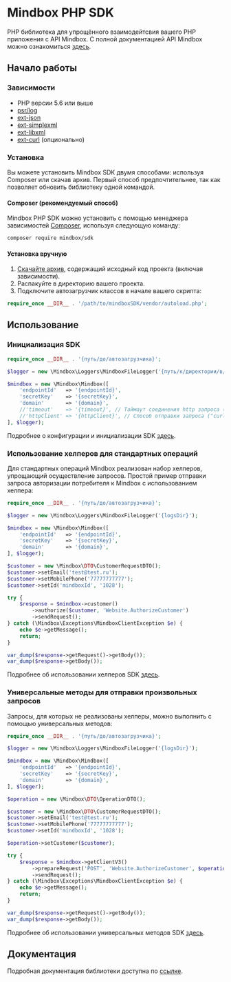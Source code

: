 # Mindbox PHP SDK

PHP библиотека для упрощённого взаимодейтсвия вашего PHP приложения с API Mindbox. С полной документацией API Mindbox можно ознакомиться [здесь](https://developers.mindbox.ru/docs/v3).

## Начало работы

### Зависимости

* PHP версии 5.6 или выше
* [psr/log](https://github.com/php-fig/log)
* [ext-json](http://php.net/manual/ru/json.installation.php)
* [ext-simplexml](http://php.net/manual/ru/simplexml.installation.php)
* [ext-libxml](http://php.net/manual/ru/libxml.installation.php)
* [ext-curl](http://php.net/manual/ru/curl.installation.php) (опционально)


### Установка

Вы можете установить Mindbox SDK двумя способами: используя Composer или скачав архив. Первый способ предпочтительнее, так как позволяет обновить библиотеку одной командой.

#### Composer (рекомендуемый способ)

Mindbox PHP SDK можно установить с помощью менеджера зависимостей [Composer](https://getcomposer.org/), используя следующую команду:

```sh
composer require mindbox/sdk
```

#### Установка вручную

1. [Скачайте архив](https://mindbox.ru/), содержащий исходный код проекта (включая зависимости).
2. Распакуйте в директорию вашего проекта.
3. Подключите автозагрузчик классов в начале вашего скрипта:

```php
require_once __DIR__ . '/path/to/mindboxSDK/vendor/autoload.php';
```

## Использование

### Инициализация SDK

```php
require_once __DIR__ . '{путь/до/автозагрузчика}';

$logger = new \Mindbox\Loggers\MindboxFileLogger('{путь/к/директории/в/которую/будут/записаны/логи}');

$mindbox = new \Mindbox\Mindbox([
    'endpointId'   => '{endpointId}',
    'secretKey'    => '{secretKey}',
    'domain'       => '{domain}',
    //'timeout'    => '{timeout}', // Таймаут соединения http запроса (в секундах), опционально. По умолчанию 5 секунд.
    //'httpClient' => '{httpClient}', // Способ отправки запроса ("curl", "stream"), опционально. По умолчанию curl, если установлено расширение ext-curl, иначе stream.
], $logger);
```

Подробнее о конфигурации и инициализации SDK [здесь](docs/getting_started.md).

### Использование хелперов для стандартных операций

Для стандартных операций Mindbox реализован набор хелперов, упрощающий осуществление запросов.
Простой пример отправки запроса авторизации потребителя к Mindbox с использованием хелпера:

```php
require_once __DIR__ . '{путь/до/автозагрузчика}';

$logger = new \Mindbox\Loggers\MindboxFileLogger('{logsDir}');

$mindbox = new \Mindbox\Mindbox([
    'endpointId'   => '{endpointId}',
    'secretKey'    => '{secretKey}',
    'domain'       => '{domain}',
], $logger);

$customer = new \Mindbox\DTO\CustomerRequestDTO();
$customer->setEmail('test@test.ru');
$customer->setMobilePhone('77777777777');
$customer->setId('mindboxId', '1028');

try {
    $response = $mindbox->customer()
        ->authorize($customer, 'Website.AuthorizeCustomer')
        ->sendRequest();
} catch (\Mindbox\Exceptions\MindboxClientException $e) {
    echo $e->getMessage();
    return;
}

var_dump($response->getRequest()->getBody());
var_dump($response->getBody());
```

Подробнее об использовании хелперов SDK [здесь](docs/README.md#примеры-использования-sdk).

### Универсальные методы для отправки произвольных запросов

Запросы, для которых не реализованы хелперы, можно выполнить с помощью универсальных методов:

```php
require_once __DIR__ . '{путь/до/автозагрузчика}';

$logger = new \Mindbox\Loggers\MindboxFileLogger('{logsDir}');

$mindbox = new \Mindbox\Mindbox([
    'endpointId'   => '{endpointId}',
    'secretKey'    => '{secretKey}',
    'domain'       => '{domain}',
], $logger);

$operation = new \Mindbox\DTO\OperationDTO();

$customer = new \Mindbox\DTO\CustomerRequestDTO();
$customer->setEmail('test@test.ru');
$customer->setMobilePhone('77777777777');
$customer->setId('mindboxId', '1028');

$operation->setCustomer($customer);

try {
    $response = $mindbox->getClientV3()
        ->prepareRequest('POST', 'Website.AuthorizeCustomer', $operation, '', [], false)
        ->sendRequest();
} catch (\Mindbox\Exceptions\MindboxClientException $e) {
    echo $e->getMessage();
    return;
}

var_dump($response->getRequest()->getBody());
var_dump($response->getBody());
```

Подробнее об использовании универсальных методов SDK [здесь](docs/README.md#примеры-использования-sdk).

## Документация

Подробная документация библиотеки доступна по [ссылке](docs/README.md).
